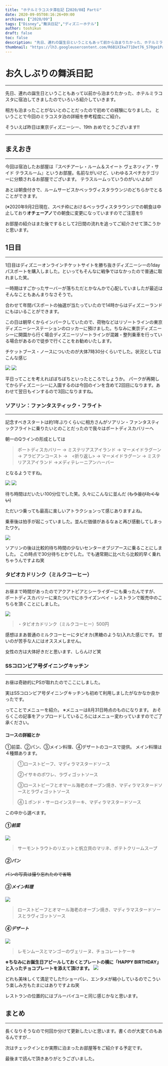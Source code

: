 ```yaml
---
title: "ホテルミラコスタ滞在記【2020/08】Part①"
date: 2020-09-05T08:16:26+09:00
archives: ["2020/09"]
tags: ["Disney","舞浜日記","ディズニーホテル"]
author: toshikun
draft: false
toc: false
description: "先日、連れの誕生日ということもあって前から泊まりたかった、ホテルミラコスタに宿泊してきましたのでいろいろ紹介していきます。"
thumbnail: "https://lh3.googleusercontent.com/R6B1XIkw771Det76_570ge1Paf1uWPF6jDDi7wzmpGYv_p73PxnxLrA-XyI2isjtZZzlT-xrtc1oozW3a-Drz2jxBZS731w3HZHnk7u4KOAxy6WQ68PO3HdwuKXLrmULlS1alkLjlg=w400"
---
```

# お久しぶりの舞浜日記
---

先日、連れの誕生日ということもあって以前から泊まりたかった、ホテルミラコスタに宿泊してきましたのでいろいろ紹介していきます。

相方も泊まったことがないとのことだったので初めての経験になりました。
ということで今回のミラコスタ泊の詳細を参考程度にご紹介。

そういえば昨日は東京ディズニーシー、19th
おめでとうございます‼



---

## まえおき
---
今回は宿泊したお部屋は『スペチアーレ・ルーム＆スイート ヴェネツィア・サイド テラスルーム』というお部屋。名前ながいけど、いわゆるスぺチカテゴリーに分類されるお部屋でございます。
テラスルームっていうのがいいよね‼

あとは朝食付きで、ルームサービスかベッラヴィスタラウンジのどちらかでとることができます。

(※2020年9月2日現在、スペチ枠におけるベッラヴィスタラウンジでの朝食は中止しており**オチェーアノ**での朝食に変更になっていますのでご注意を!)

お部屋の紹介はまた後でするとして2日間の流れを追ってご紹介させて頂こうかと思います。

## 1日目
---
1日目はディズニーオンラインチケットサイトを勝ち抜きディズニーシーの1dayパスポートを購入しました。といってもそんなに戦争ではなかったので普通に取れました笑。

一時期はすごかったサーバーが落ちただとかなんかで心配していましたが最近はそんなこともあんまりなさそうで。

合わせて年間パスポートの抽選が当たっていたので14時からはディズニーランドにもはいることができます。

この日は朝早くからインパークしていたので、荷物などはリゾートラインの東京ディズニーシーステーションのロッカーに預けました。ちなみに東京ディズニーシーに開園から行く場合ディズニーリゾートラインが混雑・整列乗車を行っている場合があるので徒歩で行くことをお勧めいたします。


チケットブース・ノースについたのが大体7時30分くらいでした。状況としてはこんな感じ

<img src="https://lh3.googleusercontent.com/ic9ncqSr71q0DWVW6Va_vFkon-epP98DIESaziodzos6h4PG8vFafWKGZU9bK8uKd0PpPjLpuAYBBhP1yH_Fpiums76Nb_823MKX04ax-fjvAotuzbkG6JtSu89AVp4BBMlwvO9b_Q=w800" >

<img src="https://lh3.googleusercontent.com/joll0xyvlOSBPiMzdxAa03yLyzdutISvfWZBW-FJmuOgdfi5BcniHPlxPKXUjN-4hnG1YOYt-dIp1Pj1XuxEXK7NFaui3xrjv5PADXrY87md-4Rk43Ah6oeKm_tN1lI8btpDVPnmtg=w800" >

平日ってことを考えればぼちぼちといったところでしょうか。
パークが再開してからディズニーシーに入園するのは今回のインを含めて2回目になります。あわせて翌日もインするので3回になりますね。

### ソアリン：ファンタスティック・フライト
---
記念すべきスタートは約1年ぶりくらいに相方さんがソアリン・ファンタスティックフライトに乗りたいとのことだったので我々はポートディスカバリーへ

朝一のQラインの形成としては

>ポートディスカバリー → ミステリアスアイランド → マーメイドラグーン → アラビアンコースト →　<折り返し> → マーメイドラグーン → ミステリアスアイランド →メディテレーニアンハーバー

となるようですね。

<img src="https://lh3.googleusercontent.com/GPbDZtqgkjT3xmcz_WEwBrdJnUy8-DPDTbefnPxJ9eUFGhrzRyBj9Y6VgsZn4fd2duyt9W5E99RKD0yixx_JeGhOYnXjjewAdAxltGJXMIKDX4JPnGylb_6L9D2FCGIqNZvhbtpLVA=w800" >


<img src="https://lh3.googleusercontent.com/y46gsxf__dtX-ICvA0RSOXM-MbMftfgUH0U86FuHPNCMW2932gXMThEanf2gQRneQHqtkrMervHLH_X1Pndmx9gFYFj5YSJJwFclqu7mfGbudlqu_JT0V7uNXeWFIeJvhUaxKRvg7g=w800" >

待ち時間はだいたい100分位でした笑。久々にこんなに並んだ (~~もう並びたくない~~)

ただいつ乗っても最高に楽しいアトラクションって感じありますよね。


乗車後は拍手が起こっていました。並んだ価値があるなぁと再び感動してしまったワケ。

<img src="https://lh3.googleusercontent.com/80JeH4RVuynkeW9t3F2PVHO24GNhbL7dmUDM4c-xYUprIfLpfjWmhmQd18PzgjubqhJWJjVmnHN-xAxAcGJNa3JFv6AB-eXDVjSmNtC7UpUBd2LRoJosg_6rJHMT5LmeMCwNYsmz9A=w800" >


ソアリンの後は比較的待ち時間の少ないセンターオブジアースに乗ることにしました。
この時点で30分待ちとかでした。でも通常期に比べたら比較的早く乗れちゃうんですよね笑

### タピオカドリンク（ミルクコーヒー）
---
お昼まで時間があったのでアクアトピアとシーライダーにも乗ったんですが、
ポートディスカバリーに来たついでにホライズンベイ・レストランで販売中のこちらを頂くことにしました。

<img src="https://lh3.googleusercontent.com/98wQGMCz_wSO67vuFjlGRxe2Slfj_yK3rmKLltwp-ASLJUWS8oLABm6_k9jI3b4yR9SAoJMpAtdlik4x44d9xZpkpp7qIpj017LeOhJZwBzKp7TOIkqhmIocnY-6Ak3hDnghBztikA=w500" >

>・タピオカドリンク（ミルクコーヒー）500円

感想はまあ普通のミルクコーヒーにタピオカ(黒糖のような)入れた感じです。
甘いのが苦手な人にはオススメしません。

女性の方は大体好きだと思います、しらんけど笑

### SSコロンビア号ダイニングキッチン
---
お昼は奇跡的にPSが取れたのでここにしました。

実はSSコロンビア号ダイニングキッチンも初めて利用しましたがなかなか良かったです。

ってことでメニューを紹介。
※メニューは8月31日時点のものになります。
おそらくこの記事をアップロードしているころにはメニュー変わっていますのでご了承ください。

#### コースの詳細とか

①前菜、②パン、③メイン料理、④デザートのコースで提供。
メイン料理は４種類あります。

>①ローストビーフ、マディラマスタードソース
>
>②イサキのポワレ、ラヴィゴットソース
>
>③ローストビーフとオマール海老のオーブン焼き、マディラマスタードソースとラヴィゴットソース
>
>④１ポンド・サーロインステーキ、マディラマスタードソース

この中から選べます。

##### ①前菜

<img src="https://lh3.googleusercontent.com/VcW0-nvQ8RPztWS6cs9xV9IY-g9nUkIZbPT_Rqx3gbFPHpYNf4NEHrTA7FBO7F_nR1q4_WRvmjRKRvk9YNL5YT-Az9kN9Ai0aDulfLoDrM87dLCb9q2Mw3uaiENty34YVCXfQLwyyA=w800" >

>サーモントラウトのリエットと帆立貝のマリネ、ポテトクリームスープ

##### ②パン

~~パンの写真は撮り忘れたので省略~~

##### ③メイン料理
<img src="https://lh3.googleusercontent.com/pXjXs_splw6d-hyplvaL2zHcSG-lv01PEqkoWe3BN7D5Gk_EJ3sNsdkt6MVe8SFqi0hLRMvBTnuQqdWeuos0NNXiYlgQ05r8x4NwoFQnAOPOMa2NRxKYIQSfNVlByBCHFHbjLG1SAA=w800" >

>ローストビーフとオマール海老のオーブン焼き、マディラマスタードソースとラヴィゴットソース

##### ④デザート
<img src="https://lh3.googleusercontent.com/V-cpA0jQAXnqUYTTNu7Dgbi8iBL1bUcR1hjI4WIQldvCAn37u3_RysTVCY4tmZD0R-grysxFEd4Fg4asz9mh87LIVEQCvfe7iB5kCL44O53iA71Ow7cXbLLbqyZpve1yAa-ZEwwdow=w800" >

>レモンムースとマンゴーのヴェリーヌ、チョコレートケーキ

**※ちなみにお誕生日アピールしておくとプレートの横に「HAPPY BIRTHDAY」と入ったチョコプレートを添えて頂けます。**
<img src="https://lh3.googleusercontent.com/KCvwWDYoIgerJ0mpV_H9R0eYoFYKdaYpceDO9XYNtOa49D3R7BKxlc86JM6TMKb-Aez9zobHF9Q1d36A08zpkcDofkZH7iO6ffXOt3O1SaxGVjl_n1hnjgj3-qThMho26CeovdJspg=w800" >

どれも美味しくて満足でした‼ショーパレ、エンタメが縮小しているのでこういう楽しみ方もたまにはありですよね笑

レストランの位置的にはブルーバイユーと同じ感じかなと思います。

## まとめ
---
長くなりそうなので何回か分けて更新したいと思います。書くのが大変てのもあるんですが…

次はチェックインとか実際に泊まったお部屋等をご紹介する予定です。

最後まで読んで頂きありがとうございました。